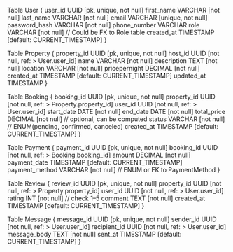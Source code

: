 Table User {
  user_id UUID [pk, unique, not null]
  first_name VARCHAR [not null]
  last_name VARCHAR [not null]
  email VARCHAR [unique, not null]
  password_hash VARCHAR [not null]
  phone_number VARCHAR
  role VARCHAR [not null] // Could be FK to Role table
  created_at TIMESTAMP [default: CURRENT_TIMESTAMP]
}

Table Property {
  property_id UUID [pk, unique, not null]
  host_id UUID [not null, ref: > User.user_id]
  name VARCHAR [not null]
  description TEXT [not null]
  location VARCHAR [not null]
  pricepernight DECIMAL [not null]
  created_at TIMESTAMP [default: CURRENT_TIMESTAMP]
  updated_at TIMESTAMP
}

Table Booking {
  booking_id UUID [pk, unique, not null]
  property_id UUID [not null, ref: > Property.property_id]
  user_id UUID [not null, ref: > User.user_id]
  start_date DATE [not null]
  end_date DATE [not null]
  total_price DECIMAL [not null] // optional, can be computed
  status VARCHAR [not null] // ENUM(pending, confirmed, canceled)
  created_at TIMESTAMP [default: CURRENT_TIMESTAMP]
}

Table Payment {
  payment_id UUID [pk, unique, not null]
  booking_id UUID [not null, ref: > Booking.booking_id]
  amount DECIMAL [not null]
  payment_date TIMESTAMP [default: CURRENT_TIMESTAMP]
  payment_method VARCHAR [not null] // ENUM or FK to PaymentMethod
}

Table Review {
  review_id UUID [pk, unique, not null]
  property_id UUID [not null, ref: > Property.property_id]
  user_id UUID [not null, ref: > User.user_id]
  rating INT [not null] // check 1–5
  comment TEXT [not null]
  created_at TIMESTAMP [default: CURRENT_TIMESTAMP]
}

Table Message {
  message_id UUID [pk, unique, not null]
  sender_id UUID [not null, ref: > User.user_id]
  recipient_id UUID [not null, ref: > User.user_id]
  message_body TEXT [not null]
  sent_at TIMESTAMP [default: CURRENT_TIMESTAMP]
}